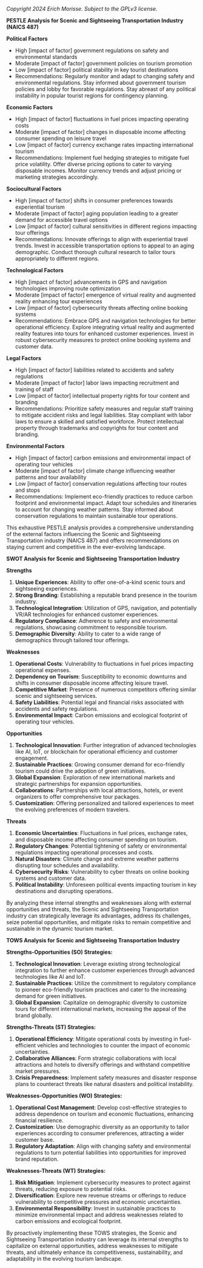 *Copyright 2024 Erich Morisse.  Subject to the GPLv3 license.*


**PESTLE Analysis for Scenic and Sightseeing Transportation Industry (NAICS 487)**

**Political Factors**
- High [impact of factor] government regulations on safety and environmental standards
- Moderate [impact of factor] government policies on tourism promotion
- Low [impact of factor] political stability in key tourist destinations
- Recommendations: Regularly monitor and adapt to changing safety and environmental regulations. Stay informed about government tourism policies and lobby for favorable regulations. Stay abreast of any political instability in popular tourist regions for contingency planning.

**Economic Factors**
- High [impact of factor] fluctuations in fuel prices impacting operating costs
- Moderate [impact of factor] changes in disposable income affecting consumer spending on leisure travel
- Low [impact of factor] currency exchange rates impacting international tourism
- Recommendations: Implement fuel hedging strategies to mitigate fuel price volatility. Offer diverse pricing options to cater to varying disposable incomes. Monitor currency trends and adjust pricing or marketing strategies accordingly.

**Sociocultural Factors**
- High [impact of factor] shifts in consumer preferences towards experiential tourism
- Moderate [impact of factor] aging population leading to a greater demand for accessible travel options
- Low [impact of factor] cultural sensitivities in different regions impacting tour offerings
- Recommendations: Innovate offerings to align with experiential travel trends. Invest in accessible transportation options to appeal to an aging demographic. Conduct thorough cultural research to tailor tours appropriately to different regions.

**Technological Factors**
- High [impact of factor] advancements in GPS and navigation technologies improving route optimization
- Moderate [impact of factor] emergence of virtual reality and augmented reality enhancing tour experiences
- Low [impact of factor] cybersecurity threats affecting online booking systems
- Recommendations: Embrace GPS and navigation technologies for better operational efficiency. Explore integrating virtual reality and augmented reality features into tours for enhanced customer experiences. Invest in robust cybersecurity measures to protect online booking systems and customer data.

**Legal Factors**
- High [impact of factor] liabilities related to accidents and safety regulations
- Moderate [impact of factor] labor laws impacting recruitment and training of staff
- Low [impact of factor] intellectual property rights for tour content and branding
- Recommendations: Prioritize safety measures and regular staff training to mitigate accident risks and legal liabilities. Stay compliant with labor laws to ensure a skilled and satisfied workforce. Protect intellectual property through trademarks and copyrights for tour content and branding.

**Environmental Factors**
- High [impact of factor] carbon emissions and environmental impact of operating tour vehicles
- Moderate [impact of factor] climate change influencing weather patterns and tour availability
- Low [impact of factor] conservation regulations affecting tour routes and stops
- Recommendations: Implement eco-friendly practices to reduce carbon footprint and environmental impact. Adapt tour schedules and itineraries to account for changing weather patterns. Stay informed about conservation regulations to maintain sustainable tour operations.

This exhaustive PESTLE analysis provides a comprehensive understanding of the external factors influencing the Scenic and Sightseeing Transportation industry (NAICS 487) and offers recommendations on staying current and competitive in the ever-evolving landscape.

**SWOT Analysis for Scenic and Sightseeing Transportation Industry**

**Strengths**
1. **Unique Experiences**: Ability to offer one-of-a-kind scenic tours and sightseeing experiences.
2. **Strong Branding**: Establishing a reputable brand presence in the tourism industry.
3. **Technological Integration**: Utilization of GPS, navigation, and potentially VR/AR technologies for enhanced customer experiences.
4. **Regulatory Compliance**: Adherence to safety and environmental regulations, showcasing commitment to responsible tourism.
5. **Demographic Diversity**: Ability to cater to a wide range of demographics through tailored tour offerings.

**Weaknesses**
1. **Operational Costs**: Vulnerability to fluctuations in fuel prices impacting operational expenses.
2. **Dependency on Tourism**: Susceptibility to economic downturns and shifts in consumer disposable income affecting leisure travel.
3. **Competitive Market**: Presence of numerous competitors offering similar scenic and sightseeing services.
4. **Safety Liabilities**: Potential legal and financial risks associated with accidents and safety regulations.
5. **Environmental Impact**: Carbon emissions and ecological footprint of operating tour vehicles.

**Opportunities**
1. **Technological Innovation**: Further integration of advanced technologies like AI, IoT, or blockchain for operational efficiency and customer engagement.
2. **Sustainable Practices**: Growing consumer demand for eco-friendly tourism could drive the adoption of green initiatives.
3. **Global Expansion**: Exploration of new international markets and strategic partnerships for expansion opportunities.
4. **Collaborations**: Partnerships with local attractions, hotels, or event organizers to offer comprehensive tour packages.
5. **Customization**: Offering personalized and tailored experiences to meet the evolving preferences of modern travelers.

**Threats**
1. **Economic Uncertainties**: Fluctuations in fuel prices, exchange rates, and disposable income affecting consumer spending on tourism.
2. **Regulatory Changes**: Potential tightening of safety or environmental regulations impacting operational processes and costs.
3. **Natural Disasters**: Climate change and extreme weather patterns disrupting tour schedules and availability.
4. **Cybersecurity Risks**: Vulnerability to cyber threats on online booking systems and customer data.
5. **Political Instability**: Unforeseen political events impacting tourism in key destinations and disrupting operations.

By analyzing these internal strengths and weaknesses along with external opportunities and threats, the Scenic and Sightseeing Transportation industry can strategically leverage its advantages, address its challenges, seize potential opportunities, and mitigate risks to remain competitive and sustainable in the dynamic tourism market.

**TOWS Analysis for Scenic and Sightseeing Transportation Industry**

**Strengths-Opportunities (SO) Strategies:**
1. **Technological Innovation**: Leverage existing strong technological integration to further enhance customer experiences through advanced technologies like AI and IoT.
2. **Sustainable Practices**: Utilize the commitment to regulatory compliance to pioneer eco-friendly tourism practices and cater to the increasing demand for green initiatives.
3. **Global Expansion**: Capitalize on demographic diversity to customize tours for different international markets, increasing the appeal of the brand globally.

**Strengths-Threats (ST) Strategies:**
1. **Operational Efficiency**: Mitigate operational costs by investing in fuel-efficient vehicles and technologies to counter the impact of economic uncertainties.
2. **Collaborative Alliances**: Form strategic collaborations with local attractions and hotels to diversify offerings and withstand competitive market pressures.
3. **Crisis Preparedness**: Implement safety measures and disaster response plans to counteract threats like natural disasters and political instability.

**Weaknesses-Opportunities (WO) Strategies:**
1. **Operational Cost Management**: Develop cost-effective strategies to address dependence on tourism and economic fluctuations, enhancing financial resilience.
2. **Customization**: Use demographic diversity as an opportunity to tailor experiences according to consumer preferences, attracting a wider customer base.
3. **Regulatory Adaptation**: Align with changing safety and environmental regulations to turn potential liabilities into opportunities for improved brand reputation.

**Weaknesses-Threats (WT) Strategies:**
1. **Risk Mitigation**: Implement cybersecurity measures to protect against threats, reducing exposure to potential risks.
2. **Diversification**: Explore new revenue streams or offerings to reduce vulnerability to competitive pressures and economic uncertainties.
3. **Environmental Responsibility**: Invest in sustainable practices to minimize environmental impact and address weaknesses related to carbon emissions and ecological footprint.

By proactively implementing these TOWS strategies, the Scenic and Sightseeing Transportation industry can leverage its internal strengths to capitalize on external opportunities, address weaknesses to mitigate threats, and ultimately enhance its competitiveness, sustainability, and adaptability in the evolving tourism landscape.

